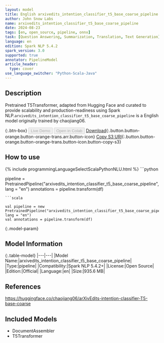 ```yaml
---
layout: model
title: English arxivedits_intention_classifier_t5_base_coarse_pipeline pipeline T5Transformer from chaojiang06
author: John Snow Labs
name: arxivedits_intention_classifier_t5_base_coarse_pipeline
date: 2024-08-23
tags: [en, open_source, pipeline, onnx]
task: [Question Answering, Summarization, Translation, Text Generation]
language: en
edition: Spark NLP 5.4.2
spark_version: 3.0
supported: true
annotator: PipelineModel
article_header:
  type: cover
use_language_switcher: "Python-Scala-Java"
---
```


## Description

Pretrained T5Transformer, adapted from Hugging Face and curated to provide scalability and production-readiness using Spark NLP.`arxivedits_intention_classifier_t5_base_coarse_pipeline` is a English model originally trained by chaojiang06.

{:.btn-box}
<button class="button button-orange" disabled>Live Demo</button>
<button class="button button-orange" disabled>Open in Colab</button>
[Download](https://s3.amazonaws.com/auxdata.johnsnowlabs.com/public/models/arxivedits_intention_classifier_t5_base_coarse_pipeline_en_5.4.2_3.0_1724455735773.zip){:.button.button-orange.button-orange-trans.arr.button-icon}
[Copy S3 URI](s3://auxdata.johnsnowlabs.com/public/models/arxivedits_intention_classifier_t5_base_coarse_pipeline_en_5.4.2_3.0_1724455735773.zip){:.button.button-orange.button-orange-trans.button-icon.button-copy-s3}

## How to use



<div class="tabs-box" markdown="1">
{% include programmingLanguageSelectScalaPythonNLU.html %}
```python

pipeline = PretrainedPipeline("arxivedits_intention_classifier_t5_base_coarse_pipeline", lang = "en")
annotations =  pipeline.transform(df)   

```
```scala

val pipeline = new PretrainedPipeline("arxivedits_intention_classifier_t5_base_coarse_pipeline", lang = "en")
val annotations = pipeline.transform(df)

```
</div>

{:.model-param}
## Model Information

{:.table-model}
|---|---|
|Model Name:|arxivedits_intention_classifier_t5_base_coarse_pipeline|
|Type:|pipeline|
|Compatibility:|Spark NLP 5.4.2+|
|License:|Open Source|
|Edition:|Official|
|Language:|en|
|Size:|935.6 MB|

## References

https://huggingface.co/chaojiang06/arXivEdits-intention-classifier-T5-base-coarse

## Included Models

- DocumentAssembler
- T5Transformer